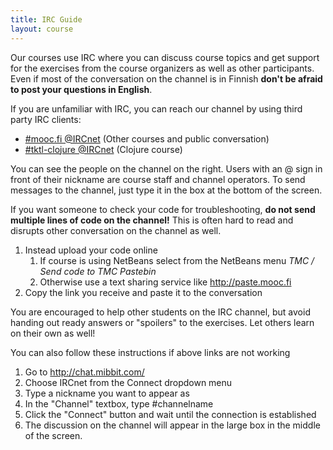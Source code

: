 ```yaml
---
title: IRC Guide
layout: course
---
```

Our courses use IRC where you can discuss course topics and get support for the exercises from the course organizers as well as other participants. Even if most of the conversation on the channel is in Finnish **don't be afraid to post your questions in English**.

If you are unfamiliar with IRC, you can reach our channel by using third party IRC clients:

- [#mooc.fi @IRCnet](http://chat.mibbit.com/?server=ircnet.eversible.com&channel=%23mooc.fi) (Other courses and public conversation)
- [#tktl-clojure @IRCnet](http://chat.mibbit.com/?server=ircnet.eversible.com&channel=%23tktl-clojure) (Clojure course)

You can see the people on the channel on the right. Users with an @ sign in front of their nickname are course staff and channel operators. To send messages to the channel, just type it in the box at the bottom of the screen.

If you want someone to check your code for troubleshooting, **do not send multiple lines of code on the channel!** This is often hard to read and disrupts other conversation on the channel as well. 

1. Instead upload your code online
	1. If course is using NetBeans select from the NetBeans menu *TMC / Send code to TMC Pastebin* 
	2. Otherwise use a text sharing service like <http://paste.mooc.fi>
2. Copy the link you receive and paste it to the conversation

You are encouraged to help other students on the IRC channel, but avoid handing out ready answers or "spoilers" to the exercises. Let others learn on their own as well!

You can also follow these instructions if above links are not working

1. Go to <http://chat.mibbit.com/>
2. Choose IRCnet from the Connect dropdown menu
3. Type a nickname you want to appear as
4. In the "Channel" textbox, type #channelname
5. Click the "Connect" button and wait until the connection is established
6. The discussion on the channel will appear in the large box in the middle of the screen.